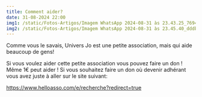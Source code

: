 ```yaml
---
title: Comment aider?
date: 31-08-2024 22:00
img1: /static/Fotos-Artigos/Imagem WhatsApp 2024-08-31 às 23.43.25_7694b096.jpg
img2: /static/Fotos-Artigos/Imagem WhatsApp 2024-08-31 às 23.45.40_dddbe319.jpg
---
```

Comme vous le savais, Univers Jo  est une petite association, mais qui aide beaucoup de gens!

Si vous voulez aider cette petite association vous pouvez faire un don !
Même 1€ peut aider ! Si vous souhaitez faire un don où devenir adhérant vous avez juste à aller sur le site suivant:

https://www.helloasso.com/e/recherche?redirect=true
